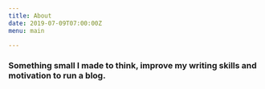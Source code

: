```yaml
---
title: About
date: 2019-07-09T07:00:00Z
menu: main

---
```

### Something small I made to think, improve my writing skills and motivation to run a blog.